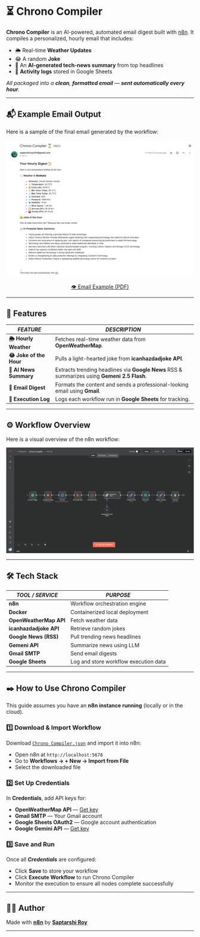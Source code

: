 # ⏳ Chrono Compiler

**Chrono Compiler** is an AI-powered, automated email digest built with [n8n](https://n8n.io). It compiles a personalized, hourly email that includes:

* 🌦️ Real-time **Weather Updates**
* 😂 A random **Joke**
* 📰 An **AI-generated tech-news summary** from top headlines
* 📗 **Activity logs** stored in Google Sheets

*All packaged into a **clean**, **formatted email** — **sent automatically every hour**.*

---

## 📬 Example Email Output

Here is a sample of the final email generated by the workflow:

![Example Email Output](email-example.png)

<div align="center">
  <a href="email-example.pdf">👁️ Email Example (PDF)</a>
</div>

---

## 🚀 Features

| ***FEATURE***            | ***DESCRIPTION***                                                                            |
| ------------------------ | -------------------------------------------------------------------------------------------- |
| **🌦️ Hourly Weather**    | Fetches real-time weather data from **OpenWeatherMap**.                                      |
| **😂 Joke of the Hour**  | Pulls a light-hearted joke from **icanhazdadjoke API**.                                      |
| **📰 AI News Summary**   | Extracts trending headlines via **Google News** RSS & summarizes using **Gemeni 2.5 Flash**. |
| **📧 Email Digest**      | Formats the content and sends a professional-looking email using **Gmail**.                  |
| **📗 Execution Log**     | Logs each workflow run in **Google Sheets** for tracking.                                    |

---

## ⚙️ Workflow Overview

Here is a visual overview of the n8n workflow:

![Chrono Compiler Workflow](workflow-overview.png)

---

## 🛠️ Tech Stack

|***TOOL / SERVICE***    | ***PURPOSE***                         |
| ---------------------- | ------------------------------------- |
| **n8n**                | Workflow orchestration engine         |
| **Docker**             | Containerized local deployment        |
| **OpenWeatherMap API** | Fetch weather data                    |
| **icanhazdadjoke API** | Retrieve random jokes                 |
| **Google News (RSS)**  | Pull trending news headlines          |
| **Gemeni API**         | Summarize news using LLM              |
| **Gmail SMTP**         | Send email digests                    |
| **Google Sheets**      | Log and store workflow execution data |

---

## ✒️ How to Use Chrono Compiler

This guide assumes you have an **n8n instance running** (locally or in the cloud).

### 1️⃣ Download & Import Workflow

Download [`Chrono Compiler.json`](Chrono%20Compiler.json) and import it into n8n:
- Open n8n at `http://localhost:5678`
- Go to **Workflows → + New → Import from File**
- Select the downloaded file

### 2️⃣ Set Up Credentials

In **Credentials**, add API keys for:
- **OpenWeatherMap API** — [Get key](https://openweathermap.org/api)
- **Gmail SMTP** — Your Gmail account
- **Google Sheets OAuth2** — Google account authentication
- **Google Gemini API** — [Get key](https://aistudio.google.com/app/apikey)

### 3️⃣ Save and Run

Once all ***Credentials*** are configured:
- Click **Save** to store your workflow
- Click **Execute Workflow** to run Chrono Compiler
- Monitor the execution to ensure all nodes complete successfully

---

## 👨‍💻 Author

Made with **[n8n](https://n8n.io/)** by **[Saptarshi Roy](https://github.com/saptarshiroy39)**

---